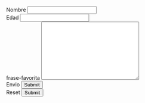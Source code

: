 <!DOCTYPE html>
<html lang="en">
<head>
    <meta charset="UTF-8">
    <meta http-equiv="X-UA-Compatible" content="IE=edge">
    <meta name="viewport" content="width=device-width, initial-scale=1.0">
    <title>Ejercicio 02 - Formularios en HTML</title>
</head>
<body>
    <form action="/"></form>
    Nombre
    <input type="text"><br>
    Edad 
    <input type="number"><br>
    frase-favorita
    <textarea cols="30" rows="10"></textarea><br>
    Envio
        <input type="submit"><br>
    Reset
        <input type="submit"><br>
</body>
</html>
